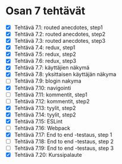 # Osan 7 tehtävät

* [x] Tehtävä 7.1: routed anecdotes, step1
* [x] Tehtävä 7.2: routed anecdotes, step2
* [x] Tehtävä 7.3: routed anecdotes, step3
* [x] Tehtävä 7.4: redux, step1
* [x] Tehtävä 7.5: redux, step2
* [x] Tehtävä 7.6: redux, step3
* [x] Tehtävä 7.7: käyttäjien näkymä
* [x] Tehtävä 7.8: yksittaisen käyttäjän näkyma
* [ ] Tehtävä 7.9: blogin nakyma
* [x] Tehtävä 7.10: navigointi
* [ ] Tehtävä 7.11: kommentit, step1
* [ ] Tehtävä 7.12: kommentit, step2
* [x] Tehtävä 7.13: tyylit, step2
* [x] Tehtävä 7.14: tyylit, step2
* [x] Tehtävä 7.15: ESLint
* [ ] Tehtävä 7.16: Webpack
* [x] Tehtävä 7.17: End to end -testaus, step 1
* [ ] Tehtävä 7.18: End to end -testaus, step 2
* [ ] Tehtävä 7.19: End to end -testaus, step 3
* [x] Tehtävä 7.20: Kurssipalaute
